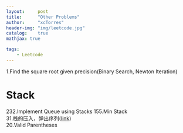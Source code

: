 ```yaml
---
layout:     post
title:      "Other Problems"
author:     "xcTorres"
header-img: "img/leetcode.jpg"
catalog:    true
mathjax: true

tags:
    - Leetcode
---    
```


1.Find the square root given precision(Binary Search, Newton Iteration)  


# Stack
232.Implement Queue using Stacks 
155.Min Stack  
31.栈的压入，弹出序列([link](https://leetcode.cn/problems/zhan-de-ya-ru-dan-chu-xu-lie-lcof/))  
20.Valid Parentheses



                                                                      